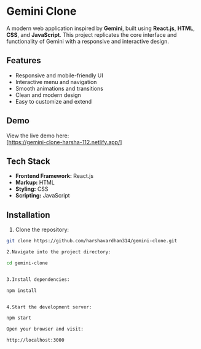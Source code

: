 # Gemini Clone

A modern web application inspired by **Gemini**, built using **React.js**, **HTML**, **CSS**, and **JavaScript**. This project replicates the core interface and functionality of Gemini with a responsive and interactive design.

## Features
- Responsive and mobile-friendly UI
- Interactive menu and navigation
- Smooth animations and transitions
- Clean and modern design
- Easy to customize and extend

## Demo
View the live demo here:  
[https://gemini-clone-harsha-112.netlify.app/]

## Tech Stack
- **Frontend Framework:** React.js  
- **Markup:** HTML  
- **Styling:** CSS  
- **Scripting:** JavaScript  

## Installation

1. Clone the repository:
```bash
git clone https://github.com/harshavardhan314/gemini-clone.git

2.Navigate into the project directory:

cd gemini-clone


3.Install dependencies:

npm install


4.Start the development server:

npm start

Open your browser and visit:

http://localhost:3000
